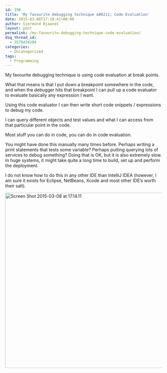 ```yaml
---
id: 190
title: 'My favourite debugging technique &#8211; Code Evaluation'
date: 2015-03-08T17:18:41+00:00
author: Gjermund Bjaanes
layout: post
permalink: /my-favourite-debugging-technique-code-evaluation/
dsq_thread_id:
  - 3578434204
categories:
  - Uncategorized
tags:
  - Programming
---
```

My favourite debugging technique is using code evaluation at break points. 

What that means is that I put down a breakpoint somewhere in the code, and when the debugger hits that breakpoint I can pull up a code evaluator to evaluate basically any expression I want. 

<!--more-->

Using this code evaluator I can then write short code snippets / expressions to debug my code. 

I can query different objects and test values and what I can access from that particular point in the code. 

Most stuff you can do in code, you can do in code evaluation.

You might have done this manually many times before. Perhaps writing a print statements that tests some variable? Perhaps putting querying lots of services to debug something? Doing that is OK, but it is also extremely slow. In huge systems, it might take quite a long time to build, set up and perform the deployment.

I do not know how to do this in any other IDE than IntelliJ IDEA (however, I am sure it exists for Eclipse, NetBeans, Xcode and most other IDE’s worth their salt).

[<img class="alignnone wp-image-191" src="http://gjermundbjaanes.com/wp-content/uploads/2015/03/Screen-Shot-2015-03-08-at-17.14.11.png" alt="Screen Shot 2015-03-08 at 17.14.11" width="880" height="562" srcset="http://gjermundbjaanes.com/wp-content/uploads/2015/03/Screen-Shot-2015-03-08-at-17.14.11.png 1323w, http://gjermundbjaanes.com/wp-content/uploads/2015/03/Screen-Shot-2015-03-08-at-17.14.11-300x192.png 300w, http://gjermundbjaanes.com/wp-content/uploads/2015/03/Screen-Shot-2015-03-08-at-17.14.11-1024x654.png 1024w, http://gjermundbjaanes.com/wp-content/uploads/2015/03/Screen-Shot-2015-03-08-at-17.14.11-945x604.png 945w, http://gjermundbjaanes.com/wp-content/uploads/2015/03/Screen-Shot-2015-03-08-at-17.14.11-600x383.png 600w" sizes="(max-width: 880px) 100vw, 880px" />](http://gjermundbjaanes.com/wp-content/uploads/2015/03/Screen-Shot-2015-03-08-at-17.14.11.png)